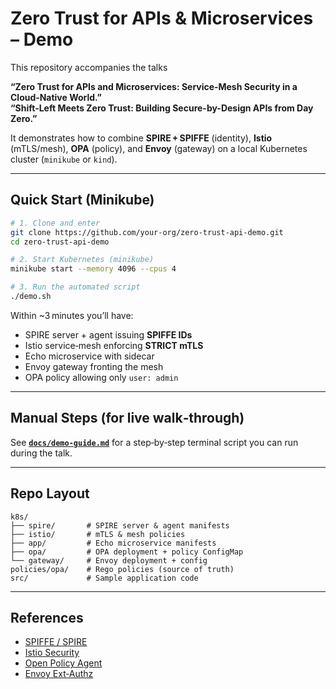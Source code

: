 # Zero Trust for APIs & Microservices – Demo

This repository accompanies the talks

**“Zero Trust for APIs and Microservices: Service‑Mesh Security in a Cloud‑Native World.”**       
**“Shift-Left Meets Zero Trust: Building Secure-by-Design APIs from Day Zero.”**


It demonstrates how to combine **SPIRE + SPIFFE** (identity), **Istio** (mTLS/mesh),
**OPA** (policy), and **Envoy** (gateway) on a local Kubernetes cluster
(`minikube` or `kind`).

---

## Quick Start (Minikube)

```bash
# 1. Clone and enter
git clone https://github.com/your‑org/zero-trust-api-demo.git
cd zero-trust-api-demo

# 2. Start Kubernetes (minikube)
minikube start --memory 4096 --cpus 4

# 3. Run the automated script
./demo.sh
```

Within ~3 minutes you’ll have:

* SPIRE server + agent issuing **SPIFFE IDs**
* Istio service‑mesh enforcing **STRICT mTLS**
* Echo microservice with sidecar
* Envoy gateway fronting the mesh
* OPA policy allowing only `user: admin`

---

## Manual Steps (for live walk‑through)

See **[`docs/demo-guide.md`](docs/demo-guide.md)** for a step‑by‑step
terminal script you can run during the talk.

---

## Repo Layout

```
k8s/
├── spire/       # SPIRE server & agent manifests
├── istio/       # mTLS & mesh policies
├── app/         # Echo microservice manifests
├── opa/         # OPA deployment + policy ConfigMap
└── gateway/     # Envoy deployment + config
policies/opa/    # Rego policies (source of truth)
src/             # Sample application code
```

---

## References

* [SPIFFE / SPIRE](https://spiffe.io)
* [Istio Security](https://istio.io/latest/docs/concepts/security/)
* [Open Policy Agent](https://www.openpolicyagent.org/)
* [Envoy Ext‑Authz](https://www.envoyproxy.io/docs/envoy/latest/configuration/http/http_filters/ext_authz_filter)
